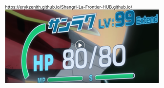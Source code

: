 https://erykzenith.github.io/Shangri-La-Frontier-HUB.github.io/
![Photo Stream Social Preview](https://github.com/ErykZenith/Shangri-La-Frontier-HUB.github.io/blob/main/show.png?raw=true)
